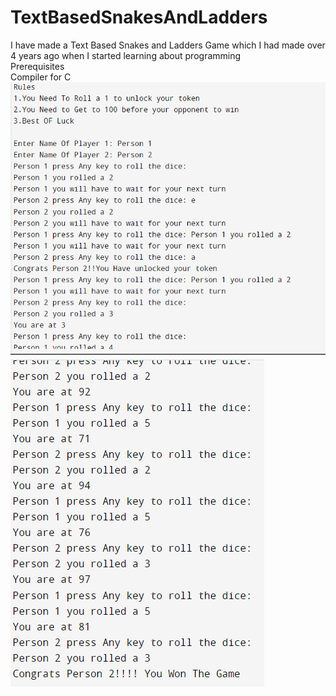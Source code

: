 # TextBasedSnakesAndLadders
I have made a Text Based Snakes and Ladders Game which I had made over 4 years ago when I started learning about programming
<br>
Prerequisites
<br>
Compiler for C
![](Screenshot%201.png)
![](Screenshot%202.png)
